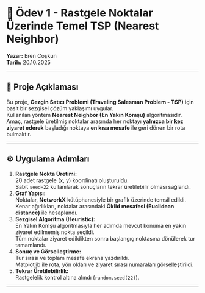 # 🧭 Ödev 1 - Rastgele Noktalar Üzerinde Temel TSP (Nearest Neighbor)

**Yazar:** Eren Coşkun  
**Tarih:** 20.10.2025  

---

## 📘 Proje Açıklaması
Bu proje, **Gezgin Satıcı Problemi (Traveling Salesman Problem - TSP)** için basit bir sezgisel çözüm yaklaşımı uygular.  
Kullanılan yöntem **Nearest Neighbor (En Yakın Komşu)** algoritmasıdır.  
Amaç, rastgele üretilmiş noktalar arasında her noktayı **yalnızca bir kez ziyaret ederek** başladığı noktaya **en kısa mesafe** ile geri dönen bir rota bulmaktır.

---

## ⚙️ Uygulama Adımları
1. **Rastgele Nokta Üretimi:**  
   20 adet rastgele (x, y) koordinatı oluşturuldu.  
   Sabit `seed=22` kullanılarak sonuçların tekrar üretilebilir olması sağlandı.
2. **Graf Yapısı:**  
   Noktalar, **NetworkX** kütüphanesiyle bir grafik üzerinde temsil edildi.  
   Kenar ağırlıkları, noktalar arasındaki **Öklid mesafesi (Euclidean distance)** ile hesaplandı.
3. **Sezgisel Algoritma (Heuristic):**  
   En Yakın Komşu algoritmasıyla her adımda mevcut konuma en yakın ziyaret edilmemiş nokta seçildi.  
   Tüm noktalar ziyaret edildikten sonra başlangıç noktasına dönülerek tur tamamlandı.
4. **Sonuç ve Görselleştirme:**  
   Tur sırası ve toplam mesafe ekrana yazdırıldı.  
   Matplotlib ile rota, yön okları ve ziyaret sırası numaraları görselleştirildi.
5. **Tekrar Üretilebilirlik:**  
   Rastgelelik kontrol altına alındı (`random.seed(22)`).

---


